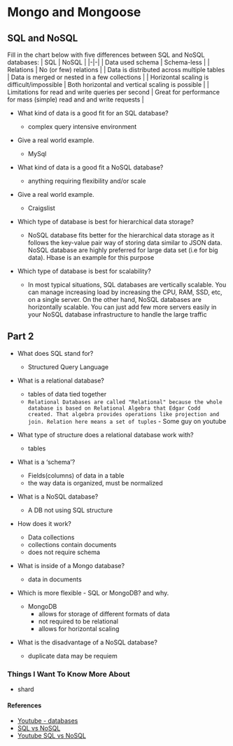 # Mongo and Mongoose

## SQL and NoSQL

Fill in the chart below with five differences between SQL and NoSQL databases:
| SQL |	NoSQL |
|-|-|
| Data used schema | Schema-less |
| Relations | No (or few) relations |
| Data is distributed across multiple tables | Data is merged or nested in a few collections |
| Horizontal scaling is difficult/impossible | Both horizontal and vertical scaling is possible |
| Limitations for read and write queries per second | Great for performance for mass (simple) read and and write requests |

- What kind of data is a good fit for an SQL database?
  - complex query intensive environment

- Give a real world example.
  - MySql

- What kind of data is a good fit a NoSQL database?
  - anything requiring flexibility and/or scale

- Give a real world example.
  - Craigslist

- Which type of database is best for hierarchical data storage?
  - NoSQL database fits better for the hierarchical data storage as it follows the key-value pair way of storing data similar to JSON data. NoSQL database are highly preferred for large data set (i.e for big data). Hbase is an example for this purpose

- Which type of database is best for scalability?
  - In most typical situations, SQL databases are vertically scalable. You can manage increasing load by increasing the CPU, RAM, SSD, etc, on a single server. On the other hand, NoSQL databases are horizontally scalable. You can just add few more servers easily in your NoSQL database infrastructure to handle the large traffic

## Part 2

- What does SQL stand for?
  - Structured Query Language

- What is a relational database?
  - tables of data tied together
  - `Relational Databases are called "Relational" because the whole database is based on Relational Algebra that Edgar Codd created. That algebra provides operations like projection and join. Relation here means a set of tuples` - Some guy on youtube

- What type of structure does a relational database work with?
  - tables

- What is a ‘schema’?
  - Fields(columns) of data in a table
  - the way data is organized, must be normalized

- What is a NoSQL database?
  - A DB not using SQL structure

- How does it work?
  - Data collections
  - collections contain documents
  - does not require schema

- What is inside of a Mongo database?
  - data in documents

- Which is more flexible - SQL or MongoDB? and why.
  - MongoDB
    - allows for storage of different formats of data
    - not required to be relational
    - allows for horizontal scaling

- What is the disadvantage of a NoSQL database?
  - duplicate data may be requiem

### Things I Want To Know More About

- shard

#### References

- [Youtube - databases](https://www.youtube.com/watch?v=W2Z7fbCLSTw)
- [SQL vs NoSQL](https://www.thegeekstuff.com/2014/01/sql-vs-nosql-db/?utm_source=tuicool)
- [Youtube SQL vs NoSQL](https://www.youtube.com/watch?v=ZS_kXvOeQ5Y)
